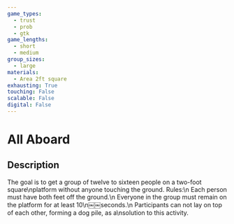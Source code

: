 ```yaml
---
game_types:
  - trust
  - prob
  - gtk
game_lengths:
  - short
  - medium
group_sizes:
  - large
materials:
  - Area 2ft square
exhausting: True
touching: False
scalable: False
digital: False
---
```

# All Aboard

## Description
The goal is to get a group of twelve to sixteen people on a two-foot square\nplatform without anyone touching the ground. Rules:\n Each person must have both feet off the ground.\n Everyone in the group must remain on the platform for at least 10\n￼￼seconds.\n Participants can not lay on top of each other, forming a dog pile, as a\nsolution to this activity.
